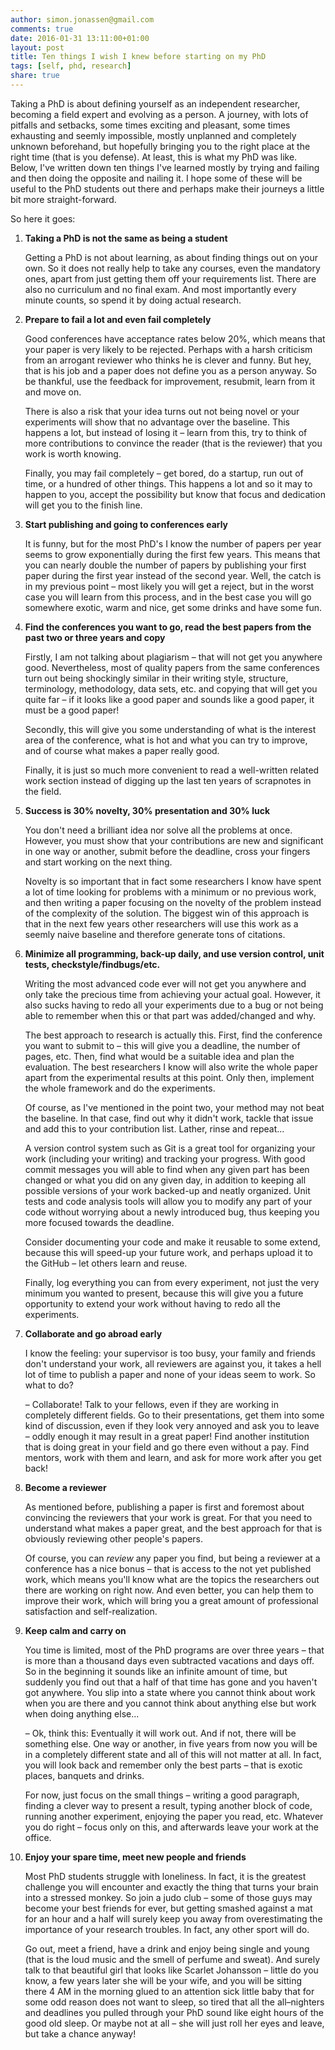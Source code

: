 ```yaml
---
author: simon.jonassen@gmail.com
comments: true
date: 2016-01-31 13:11:00+01:00
layout: post
title: Ten things I wish I knew before starting on my PhD
tags: [self, phd, research]
share: true
---
```

Taking a PhD is about defining yourself as an independent researcher, becoming a field expert and evolving as a person. A journey, with lots of pitfalls and setbacks, some times exciting and pleasant, some times exhausting and seemly impossible, mostly unplanned and completely unknown beforehand, but hopefully bringing you to the right place at the right time (that is you defense). At least, this is what my PhD was like. Below, I've written down ten things I've learned mostly by trying and failing and then doing the opposite and nailing it. I hope some of these will be useful to the PhD students out there and perhaps make their journeys a little bit more straight-forward.

So here it goes:

1. **Taking a PhD is not the same as being a student**
   
   Getting a PhD is not about learning, as about finding things out on your own. So it does not really help to take any courses, even the mandatory ones, apart from just getting them off your requirements list. There are also no curriculum and no final exam. And most importantly every minute counts, so spend it by doing actual research.
   
2. **Prepare to fail a lot and even fail completely**
   
   Good conferences have acceptance rates below 20%, which means that your paper is very likely to be rejected. Perhaps with a harsh criticism from an arrogant reviewer who thinks he is clever and funny. But hey, that is his job and a paper does not define you as a person anyway. So be thankful, use the feedback for improvement, resubmit, learn from it and move on.
   
   There is also a risk that your idea turns out not being novel or your experiments will show that no advantage over the baseline. This happens a lot, but instead of losing it – learn from this, try to think of more contributions to convince the reader (that is the reviewer) that you work is worth knowing.
   
   Finally, you may fail completely – get bored, do a startup, run out of time, or a hundred of other things. This happens a lot and so it may to happen to you, accept the possibility but know that focus and dedication will get you to the finish line.
   
3. **Start publishing and going to conferences early**
   
   It is funny, but for the most PhD's I know the number of papers per year seems to grow exponentially during the first few years. This means that you can nearly double the number of papers by publishing your first paper during the first year instead of the second year. Well, the catch is in my previous point – most likely you will get a reject, but in the worst case you will learn from this process, and in the best case you will go somewhere exotic, warm and nice, get some drinks and have some fun.
   
4. **Find the conferences you want to go, read the best papers from the past two or three years and copy**
   
   Firstly, I am not talking about plagiarism – that will not get you anywhere good. Nevertheless, most of quality papers from the same conferences turn out being shockingly similar in their writing style, structure, terminology, methodology, data sets, etc. and copying that will get you quite far – if it looks like a good paper and sounds like a good paper, it must be a good paper!
   
   Secondly, this will give you some understanding of what is the interest area of the conference, what is hot and what you can try to improve, and of course what makes a paper really good. 
   
   Finally, it is just so much more convenient to read a well-written related work section instead of digging up the last ten years of scrapnotes in the field.
   
5. **Success is 30% novelty, 30% presentation and 30% luck**
   
   You don't need a brilliant idea nor solve all the problems at once. However, you must show that your contributions are new and significant in one way or another, submit before the deadline, cross your fingers and start working on the next thing.
   
   Novelty is so important that in fact some researchers I know have spent a lot of time looking for problems with a minimum or no previous work, and then writing a paper focusing on the novelty of the problem instead of the complexity of the solution. The biggest win of this approach is that in the next few years other researchers will use this work as a seemly naive baseline and therefore generate tons of citations.
   
6. **Minimize all programming, back-up daily, and use version control, unit tests, checkstyle/findbugs/etc.**
   
   Writing the most advanced code ever will not get you anywhere and only take the precious time from achieving your actual goal. However, it also sucks having to redo all your experiments due to a bug or not being able to remember when this or that part was added/changed and why. 
   
   The best approach to research is actually this. First, find the conference you want to submit to – this will give you a deadline, the number of pages, etc. Then, find what would be a suitable idea and plan the evaluation. The best researchers I know will also write the whole paper apart from the experimental results at this point. Only then, implement the whole framework and do the experiments.
   
   Of course, as I've mentioned in the point two, your method may not beat the baseline. In that case, find out why it didn't work, tackle that issue and add this to your contribution list. Lather, rinse and repeat...
   
   A version control system such as Git is a great tool for organizing your work (including your writing) and tracking your progress. With good commit messages you will able to find when any given part has been changed or what you did on any given day, in addition to keeping all possible versions of your work backed-up and neatly organized. Unit tests and code analysis tools will allow you to modify any part of your code without worrying about a newly introduced bug, thus keeping you more focused towards the deadline. 
   
   Consider documenting your code and make it reusable to some extend, because this will speed-up your future work, and perhaps upload it to the GitHub – let others learn and reuse. 
   
   Finally, log everything you can from every experiment, not just the very minimum you wanted to present, because this will give you a future opportunity to extend your work without having to redo all the experiments.
   
7. **Collaborate and go abroad early**
   
   I know the feeling: your supervisor is too busy, your family and friends don't understand your work, all reviewers are against you, it takes a hell lot of time to publish a paper and none of your ideas seem to work. So what to do? 
   
   – Collaborate! Talk to your fellows, even if they are working in completely different fields. Go to their presentations, get them into some kind of discussion, even if they look very annoyed and ask you to leave – oddly enough it may result in a great paper!  Find another institution that is doing great in your field and go there even without a pay. Find mentors, work with them and learn, and ask for more work after you get back!
   
8. **Become a reviewer**
   
   As mentioned before, publishing a paper is first and foremost about convincing the reviewers that your work is great. For that you need to understand what makes a paper great, and the best approach for that is obviously reviewing other people's papers.
   
   Of course, you can *review* any paper you find, but being a reviewer at a conference has a nice bonus – that is access to the not yet published work, which means you'll know what are the topics the researchers out there are working on right now. And even better, you can help them to improve their work, which will bring you a great amount of professional satisfaction and self-realization.
   
9. **Keep calm and carry on**
   
   You time is limited, most of the PhD programs are over three years – that is more than a thousand days even subtracted vacations and days off. So in the beginning it sounds like an infinite amount of time, but suddenly you find out that a half of that time has gone and you haven't got anywhere. You slip into a state where you cannot think about work when you are there and you cannot think about anything else but work when doing anything else...
   
   – Ok, think this: Eventually it will work out. And if not, there will be something else. One way or another, in five years from now you will be in a completely different state and all of this will not matter at all. In fact, you will look back and remember only the best parts – that is exotic places, banquets and drinks.
   
   For now, just focus on the small things – writing a good paragraph, finding a clever way to present a result, typing another block of code, running another experiment, enjoying the paper you read, etc. Whatever you do right – focus only on this, and afterwards leave your work at the office.
   
10. **Enjoy your spare time, meet new people and friends**
    
    Most PhD students struggle with loneliness. In fact, it is the greatest challenge you will encounter and exactly the thing that turns your brain into a stressed monkey. So join a judo club – some of those guys may become your best friends for ever, but getting smashed against a mat for an hour and a half will surely keep you away from overestimating the importance of your research troubles. In fact, any other sport will do.
    
    Go out, meet a friend, have a drink and enjoy being single and young (that is the loud music and the smell of perfume and sweat). And surely talk to that beautiful girl that looks like Scarlet Johansson – little do you know, a few years later she will be your wife, and you will be sitting there 4 AM in the morning glued to an attention sick little baby that for some odd reason does not want to sleep, so tired that all the all–nighters and deadlines you pulled through your PhD sound like eight hours of the good old sleep. Or maybe not at all – she will just roll her eyes and leave, but take a chance anyway!
